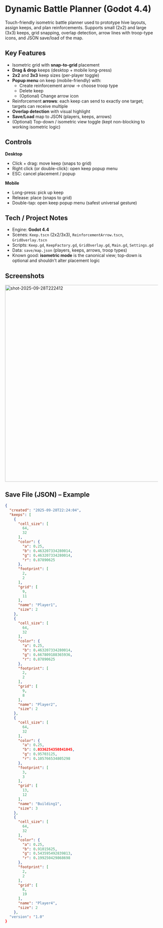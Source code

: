 # Dynamic Battle Planner (Godot 4.4)

Touch-friendly isometric battle planner used to prototype hive layouts, assign keeps, and plan
reinforcements. Supports small (2x2) and large (3x3) keeps, grid snapping, overlap detection,
arrow lines with troop-type icons, and JSON save/load of the map.

## Key Features
- Isometric grid with **snap-to-grid** placement
- **Drag & drop** keeps (desktop + mobile long-press)
- **2x2** and **3x3** keep sizes (per-player toggle)
- **Popup menu** on keep (mobile-friendly) with:
  - Create reinforcement arrow → choose troop type
  - Delete keep
  - (Optional) Change arrow icon
- Reinforcement **arrows**: each keep can send to exactly one target; targets can receive multiple
- **Overlap detection** with visual highlight
- **Save/Load** map to JSON (players, keeps, arrows)
- (Optional) Top-down / isometric view toggle (kept non-blocking to working isometric logic)

## Controls
**Desktop**
- Click + drag: move keep (snaps to grid)
- Right click (or double-click): open keep popup menu
- ESC: cancel placement / popup

**Mobile**
- Long-press: pick up keep
- Release: place (snaps to grid)
- Double-tap: open keep popup menu (safest universal gesture)

## Tech / Project Notes
- Engine: **Godot 4.4**
- Scenes: `Keep.tscn` (2x2/3x3), `ReinforcementArrow.tscn`, `GridOverlay.tscn`
- Scripts: `Keep.gd`, `KeepFactory.gd`, `GridOverlay.gd`, `Main.gd`, `Settings.gd`
- Data: `save/map.json` (players, keeps, arrows, troop types)
- Known good: **isometric mode** is the canonical view; top-down is optional and shouldn’t alter placement logic

## Screenshots
<img width="1152" height="648" alt="shot-2025-09-28T222412" src="https://github.com/user-attachments/assets/57738e97-ad1c-4638-bef9-8264ff717357" />



## Save File (JSON) – Example
```json
{
  "created": "2025-09-28T22:24:04",
  "keeps": [
    {
      "cell_size": [
        64,
        32
      ],
      "color": {
        "a": 0.25,
        "b": 0.463207334280014,
        "g": 0.463207334280014,
        "r": 0.87890625
      },
      "footprint": [
        2,
        2
      ],
      "grid": [
        9,
        11
      ],
      "name": "Player1",
      "size": 2
    },
    {
      "cell_size": [
        64,
        32
      ],
      "color": {
        "a": 0.25,
        "b": 0.463207334280014,
        "g": 0.667809188365936,
        "r": 0.87890625
      },
      "footprint": [
        2,
        2
      ],
      "grid": [
        9,
        8
      ],
      "name": "Player2",
      "size": 2
    },
    {
      "cell_size": [
        64,
        32
      ],
      "color": {
        "a": 0.25,
        "b": 0.0336254350841045,
        "g": 0.95703125,
        "r": 0.105766534805298
      },
      "footprint": [
        3,
        3
      ],
      "grid": [
        13,
        12
      ],
      "name": "Building1",
      "size": 3
    },
    {
      "cell_size": [
        64,
        32
      ],
      "color": {
        "a": 0.25,
        "b": 0.91015625,
        "g": 0.543595492839813,
        "r": 0.199250429868698
      },
      "footprint": [
        2,
        2
      ],
      "grid": [
        8,
        19
      ],
      "name": "Player4",
      "size": 2
    },
  "version": "1.0"
}
